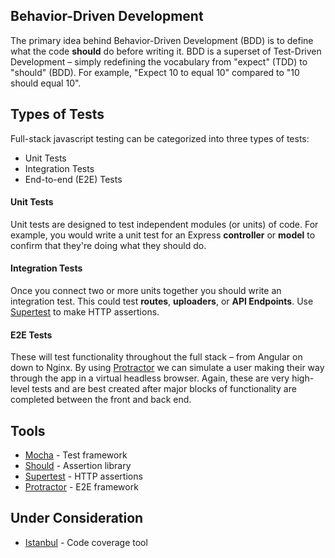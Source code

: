 ## Behavior-Driven Development

The primary idea behind Behavior-Driven Development (BDD) is to define what the
code **should** do before writing it. BDD is a superset of Test-Driven Development – 
simply redefining the vocabulary from "expect" (TDD) to "should" (BDD). For example,
"Expect 10 to equal 10" compared to "10 should equal 10".

## Types of Tests

Full-stack javascript testing can be categorized into three types of tests:

* Unit Tests
* Integration Tests
* End-to-end (E2E) Tests

#### Unit Tests
Unit tests are designed to test independent modules (or units) of code. For example, you would write a unit test for an Express **controller** or **model** to confirm that they're doing what they should do.

#### Integration Tests
Once you connect two or more units together you should write an integration test. This could test **routes**, **uploaders**, or **API Endpoints**. Use [Supertest](https://github.com/tj/supertest) to make HTTP assertions.

#### E2E Tests
These will test functionality throughout the full stack – from Angular on down to Nginx. By using [Protractor]() we can simulate a user making their way through the app in a virtual headless browser. Again, these are very high-level tests and are best created after major blocks of functionality are completed between the front and back end.

## Tools

* [Mocha](https://github.com/mochajs/mocha) - Test framework
* [Should](https://github.com/shouldjs/should.js) - Assertion library
* [Supertest](https://github.com/tj/supertest) - HTTP assertions
* [Protractor](https://github.com/angular/protractor) - E2E framework


## Under Consideration

* [Istanbul](https://github.com/gotwarlost/istanbul) - Code coverage tool

